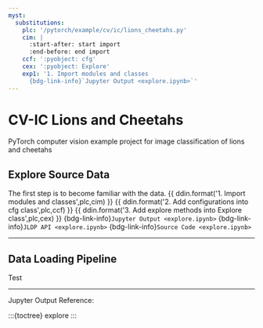 ```yaml
---
myst:
  substitutions:
    plc: '/pytorch/example/cv/ic/lions_cheetahs.py'
    cim: |
      :start-after: start import
      :end-before: end import
    ccf: ':pyobject: cfg'
    cex: ':pyobject: Explore'
    exp1: '1. Import modules and classes
      {bdg-link-info}`Jupyter Output <explore.ipynb>`'
---
```


# CV-IC Lions and Cheetahs

PyTorch computer vision example project for image classification of lions and
cheetahs

## Explore Source Data

The first step is to become familiar with the data.
{{ ddin.format('1. Import modules and classes',plc,cim) }}
{{ ddin.format('2. Add configurations into cfg class',plc,ccf) }}
{{ ddin.format('3. Add explore methods into Explore class',plc,cex) }}
{bdg-link-info}`Jupyter Output <explore.ipynb>`
{bdg-link-info}`JLDP API <explore.ipynb>`
{bdg-link-info}`Source Code <explore.ipynb>`

---

## Data Loading Pipeline

Test

---

Jupyter Output Reference:

:::{toctree}
explore
:::

